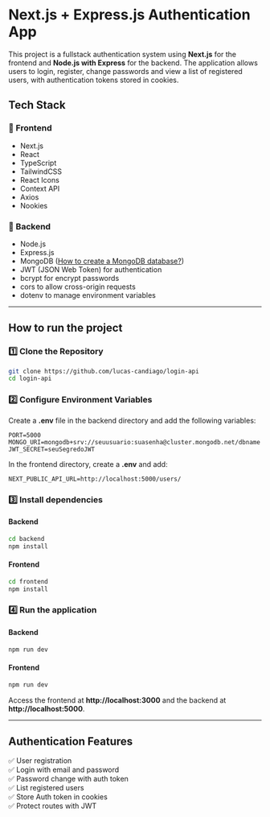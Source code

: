 # Next.js + Express.js Authentication App

This project is a fullstack authentication system using **Next.js** for the frontend and **Node.js with Express** for the backend. The application allows users to login, register, change passwords and view a list of registered users, with authentication tokens stored in cookies.

## Tech Stack

### 🔹 Frontend
- Next.js
- React
- TypeScript
- TailwindCSS
- React Icons
- Context API
- Axios
- Nookies

### 🔹 Backend
- Node.js
- Express.js
- MongoDB ([How to create a MongoDB database?](https://www.mongodb.com/resources/products/platform/mongodb-atlas-tutorial))
- JWT (JSON Web Token) for authentication
- bcrypt for encrypt passwords
- cors to allow cross-origin requests
- dotenv to manage environment variables

---

## How to run the project

### 1️⃣ Clone the Repository
```bash
git clone https://github.com/lucas-candiago/login-api
cd login-api
```

### 2️⃣ Configure Environment Variables
Create a **.env** file in the backend directory and add the following variables:
```env
PORT=5000
MONGO_URI=mongodb+srv://seuusuario:suasenha@cluster.mongodb.net/dbname
JWT_SECRET=seuSegredoJWT
```
In the frontend directory, create a **.env** and add:
```env
NEXT_PUBLIC_API_URL=http://localhost:5000/users/
```

### 3️⃣ Install dependencies
#### Backend
```bash
cd backend
npm install
```
#### Frontend
```bash
cd frontend
npm install
```

### 4️⃣ Run the application
#### Backend
```bash
npm run dev
```
#### Frontend
```bash
npm run dev
```
Access the frontend at **http://localhost:3000** and the backend at **http://localhost:5000**.

---

## Authentication Features
✅ User registration  
✅ Login with email and password  
✅ Password change with auth token  
✅ List registered users  
✅ Store Auth token in cookies  
✅ Protect routes with JWT  
